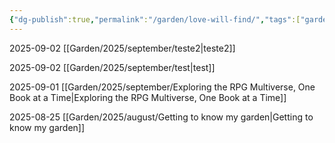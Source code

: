 ```yaml
---
{"dg-publish":true,"permalink":"/garden/love-will-find/","tags":["gardenEntry"],"created":"2025-08-25T11:33:44.939+02:00","updated":"2025-09-02T10:29:47.017+02:00"}
---
```


2025-09-02
[[Garden/2025/september/teste2\|teste2]]

2025-09-02
[[Garden/2025/september/test\|test]]

2025-09-01
[[Garden/2025/september/Exploring the RPG Multiverse, One Book at a Time\|Exploring the RPG Multiverse, One Book at a Time]]

2025-08-25
[[Garden/2025/august/Getting to know my garden\|Getting to know my garden]]